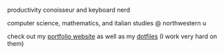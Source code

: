 productivity conoisseur and keyboard nerd 

computer science, mathematics, and italian studies @ northwestern u 

check out my [portfolio website](https://randyttruong.github.io/)
as well as my [dotfiles](https://github.com/randyttruong/dotfiles-) (I work very hard on them)
